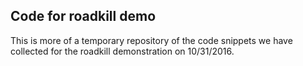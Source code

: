 ## Code for roadkill demo

This is more of a temporary repository of the code snippets we have collected for the roadkill demonstration on 10/31/2016.
